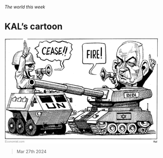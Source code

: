 ###### The world this week

# KAL’s cartoon 

#####  

![image](images/20240330_WWD000.png) 

> Mar 27th 2024 






